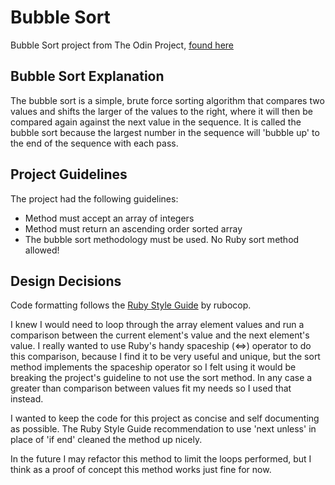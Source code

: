 # Bubble Sort

Bubble Sort project from The Odin Project, [found here](https://www.theodinproject.com/paths/full-stack-ruby-on-rails/courses/ruby-programming/lessons/bubble-sort)

## Bubble Sort Explanation

The bubble sort is a simple, brute force sorting algorithm that compares two values and shifts the larger of the values to the right, where it will then be compared again against the next value in the sequence. It is called the bubble sort because the largest number in the sequence will 'bubble up' to the end of the sequence with each pass.

## Project Guidelines

The project had the following guidelines:

- Method must accept an array of integers
- Method must return an ascending order sorted array
- The bubble sort methodology must be used. No Ruby sort method allowed!

## Design Decisions

Code formatting follows the [Ruby Style Guide](https://github.com/rubocop/ruby-style-guide) by rubocop.

I knew I would need to loop through the array element values and run a comparison between the current element's value and the next element's value. I really wanted to use Ruby's handy spaceship (<=>) operator to do this comparison, because I find it to be very useful and unique, but the sort method implements the spaceship operator so I felt using it would be breaking the project's guideline to not use the sort method. In any case a greater than comparison between values fit my needs so I used that instead.

I wanted to keep the code for this project as concise and self documenting as possible. The Ruby Style Guide recommendation to use 'next unless' in place of 'if end' cleaned the method up nicely.

In the future I may refactor this method to limit the loops performed, but I think as a proof of concept this method works just fine for now.
